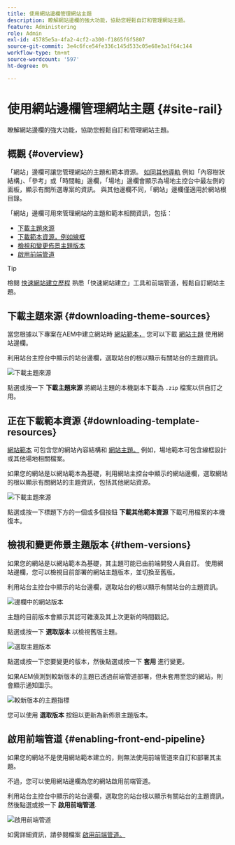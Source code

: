 ```yaml
---
title: 使用網站邊欄管理網站主題
description: 瞭解網站邊欄的強大功能，協助您輕鬆自訂和管理網站主題。
feature: Administering
role: Admin
exl-id: 45785e5a-4fa2-4cf2-a300-f1865f6f5807
source-git-commit: 3e4c6fce54fe336c145d533c05e68e3a1f64c144
workflow-type: tm+mt
source-wordcount: '597'
ht-degree: 0%

---
```


# 使用網站邊欄管理網站主題 {#site-rail}

瞭解網站邊欄的強大功能，協助您輕鬆自訂和管理網站主題。

## 概觀 {#overview}

「網站」邊欄可讓您管理網站的主題和範本資源。 [如同其他導軌](/help/sites-cloud/authoring/getting-started/basic-handling.md#rail-selector) 例如「內容樹狀結構」、「參考」或「時間軸」邊欄，「場地」邊欄會顯示為場地主控台中最左側的面板，顯示有關所選專案的資訊。 與其他邊欄不同，「網站」邊欄僅適用於網站根目錄。

「網站」邊欄可用來管理網站的主題和範本相關資訊，包括：

* [下載主題來源](#downloading-theme-sources)
* [下載範本資源，例如線框](#downloading-template-resources)
* [檢視和變更佈景主題版本](#theme-vrsions)
* [啟用前端管道](#enabling-the-front-end-pipeline)

>[!TIP]
>
>檢閱 [快速網站建立歷程](/help/journey-sites/quick-site/overview.md) 熟悉「快速網站建立」工具和前端管道，輕鬆自訂網站主題。

## 下載主題來源 {#downloading-theme-sources}

當您根據以下專案在AEM中建立網站時 [網站範本，](site-templates.md) 您可以下載 [網站主題](site-themes.md) 使用網站邊欄。

利用站台主控台中顯示的站台邊欄，選取站台的根以顯示有關站台的主題資訊。

![下載主題來源](/help/sites-cloud/administering/assets/download-theme-wireframe.png)

點選或按一下 **下載主題來源** 將網站主題的本機副本下載為 `.zip` 檔案以供自訂之用。

## 正在下載範本資源 {#downloading-template-resources}

[網站範本](site-templates.md) 可包含您的網站內容結構和 [網站主題。](site-themes.md) 例如，場地範本可包含線框設計或其他場地相關檔案。

如果您的網站是以網站範本為基礎，利用網站主控台中顯示的網站邊欄，選取網站的根以顯示有關網站的主題資訊，包括其他網站資源。

![下載主題來源](/help/sites-cloud/administering/assets/download-theme-wireframe.png)

點選或按一下標題下方的一個或多個按鈕 **下載其他範本資源** 下載可用檔案的本機復本。

## 檢視和變更佈景主題版本 {#them-versions}

如果您的網站是以網站範本為基礎，其主題可能已由前端開發人員自訂。 使用網站邊欄，您可以檢視目前部署的網站主題版本，並切換至舊版。

利用站台主控台中顯示的站台邊欄，選取站台的根以顯示有關站台的主題資訊。

![邊欄中的網站版本](/help/sites-cloud/administering/assets/theme-versions.png)

主題的目前版本會顯示其認可雜湊及其上次更新的時間戳記。

點選或按一下 **選取版本** 以檢視舊版主題。

![選取主題版本](/help/sites-cloud/administering/assets/select-theme-versions.png)

點選或按一下您要變更的版本，然後點選或按一下 **套用** 進行變更。

如果AEM偵測到較新版本的主題已透過前端管道部署，但未套用至您的網站，則會顯示通知圖示。

![較新版本的主題指標](/help/sites-cloud/administering/assets/new-theme-version.png)

您可以使用 **選取版本** 按鈕以更新為新佈景主題版本。

## 啟用前端管道 {#enabling-front-end-pipeline}

如果您的網站不是使用網站範本建立的，則無法使用前端管道來自訂和部署其主題。

不過，您可以使用網站邊欄為您的網站啟用前端管道。

利用站台主控台中顯示的站台邊欄，選取您的站台根以顯示有關站台的主題資訊，然後點選或按一下 **啟用前端管道**.

![啟用前端管道](/help/sites-cloud/administering/assets/enable-fep.png)

如需詳細資訊，請參閱檔案 [啟用前端管道。](enable-front-end-pipeline.md)
